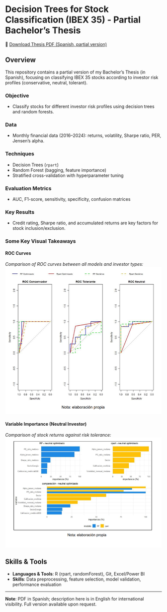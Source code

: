# Decision Trees for Stock Classification (IBEX 35) - Partial Bachelor’s Thesis

📄 [Download Thesis PDF (Spanish, partial version)](https://github.com/ygs1629/BT-2025/blob/main/BT_2025-Partial_version_in_Spanish.pdf)

## Overview
This repository contains a partial version of my Bachelor’s Thesis (in Spanish), focusing on classifying IBEX 35 stocks according to investor risk profiles (conservative, neutral, tolerant).

### Objective
- Classify stocks for different investor risk profiles using decision trees and random forests.

### Data
- Monthly financial data (2016–2024): returns, volatility, Sharpe ratio, PER, Jensen’s alpha.

### Techniques
- Decision Trees (`rpart`)  
- Random Forest (bagging, feature importance)  
- Stratified cross-validation with hyperparameter tuning

### Evaluation Metrics
- AUC, F1-score, sensitivity, specificity, confusion matrices

### Key Results
- Credit rating, Sharpe ratio, and accumulated returns are key factors for stock inclusion/exclusion.

### Some Key Visual Takeaways
#### ROC Curves
_Comparison of ROC curves between all models and investor types:_  
![ROC Curves](images/ROC_curves2.png)

#### Variable Importance (Neutral Investor)
_Comparison of stock returns against risk tolerance:_  
![Variable Importance Neutral Investor](images/variable_importance_comparison_neutral_profile.png)

## Skills & Tools
- **Languages & Tools**: R (rpart, randomForest), Git, Excel/Power BI  
- **Skills**: Data preprocessing, feature selection, model validation, performance evaluation

---

**Note**: PDF in Spanish; description here is in English for international visibility. Full version available upon request.
